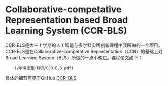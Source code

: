 # Collaborative-competative Representation based Broad Learning System (CCR-BLS)

CCR-BLS是大三上学期的人工智能与多学科实践创新课程中我所做的一个项目。    
CCR-BLS是在Collaborative-competative Representation（CCR）的基础上对Broad Learning System（BLS）所做的一点小改进。课程论文如下：  
```pdf
	(/学海无涯/科研/CCR-BLS.pdf)
```
具体的细节可见于GitHub
[CCR-BLS](https://github.com/WuGuangHeng/CCR_BLS)  
